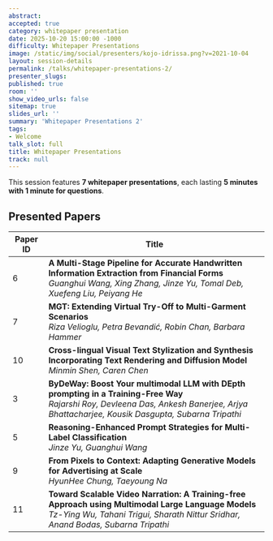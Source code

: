 ```yaml
---
abstract:
accepted: true
category: whitepaper presentation
date: 2025-10-20 15:00:00 -1000
difficulty: Whitepaper Presentations
image: /static/img/social/presenters/kojo-idrissa.png?v=2021-10-04
layout: session-details
permalink: /talks/whitepaper-presentations-2/
presenter_slugs:
published: true
room: ''
show_video_urls: false
sitemap: true
slides_url: ''
summary: 'Whitepaper Presentations 2'
tags:
- Welcome
talk_slot: full
title: Whitepaper Presentations
track: null
---
```


This session features **7 whitepaper presentations**, each lasting **5 minutes with 1 minute for questions**.

## Presented Papers

| Paper ID | Title |
|----------|-------|
| 6        | **A Multi-Stage Pipeline for Accurate Handwritten Information Extraction from Financial Forms**<br/>*Guanghui Wang, Xing Zhang, Jinze Yu, Tomal Deb, Xuefeng Liu, Peiyang He* |
| 7       | **MGT: Extending Virtual Try-Off to Multi-Garment Scenarios**<br/>*Riza Velioglu, Petra Bevandić, Robin Chan, Barbara Hammer* |
| 10        | **Cross-lingual Visual Text Stylization and Synthesis Incorporating Text Rendering and Diffusion Model**<br/>*Minmin Shen, Caren Chen* |
| 3       | **ByDeWay: Boost Your multimodal LLM with DEpth prompting in a Training-Free Way**<br/>*Rajarshi Roy, Devleena Das, Ankesh Banerjee, Arjya Bhattacharjee, Kousik Dasgupta, Subarna Tripathi* |
| 5       | **Reasoning-Enhanced Prompt Strategies for Multi-Label Classification**<br/>*Jinze Yu, Guanghui Wang* |
| 9       | **From Pixels to Context: Adapting Generative Models for Advertising at Scale**<br/>*HyunHee Chung, Taeyoung Na* |
| 11       | **Toward Scalable Video Narration: A Training-free Approach using Multimodal Large Language Models**<br/>*Tz-Ying Wu, Tahani Trigui, Sharath Nittur Sridhar, Anand Bodas, Subarna Tripathi* |
